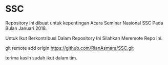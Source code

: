 # SSC

Repository ini dibuat untuk kepentingan Acara Seminar Nasional SSC Pada Bulan Januari 2018.

Untuk Ikut Berkontribusi Dalam Repository Ini Silahkan Meremote Repo Ini.

git remote add origin https://github.com/RianAsmara/SSC.git

terima kasih sudah ikut dalam tim.


